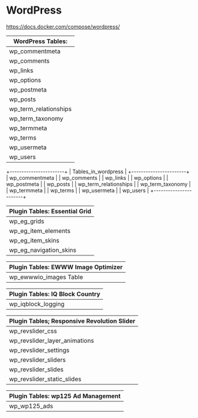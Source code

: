 # WordPress



https://docs.docker.com/compose/wordpress/


| WordPress Tables:             |
|-------------------------------|
| wp_commentmeta                |
| wp_comments                   |
| wp_links                      |
| wp_options                    |
| wp_postmeta                   |
| wp_posts                      |
| wp_term_relationships         |
| wp_term_taxonomy              |
| wp_termmeta                   |
| wp_terms                      |
| wp_usermeta                   |
| wp_users                      |

+-----------------------+
| Tables_in_wordpress   |
+-----------------------+
| wp_commentmeta        |
| wp_comments           |
| wp_links              |
| wp_options            |
| wp_postmeta           |
| wp_posts              |
| wp_term_relationships |
| wp_term_taxonomy      |
| wp_termmeta           |
| wp_terms              |
| wp_usermeta           |
| wp_users              |
+-----------------------+

| Plugin Tables: Essential Grid |
|-------------------------------|
| wp_eg_grids                   |
| wp_eg_item_elements           |
| wp_eg_item_skins              |
| wp_eg_navigation_skins        |

| Plugin Tables: EWWW Image Optimizer | 
|-------------------------------------|
| wp_ewwwio_images Table              |

| Plugin Tables: IQ Block Country     | 
|-------------------------------------|
| wp_iqblock_logging                  |

| Plugin Tables; Responsive Revolution Slider |
|---------------------------------------------|
| wp_revslider_css                            |
| wp_revslider_layer_animations               |
| wp_revslider_settings                       |
| wp_revslider_sliders                        |
| wp_revslider_slides                         |
| wp_revslider_static_slides                  |

| Plugin Tables: wp125 Ad Management          |
|---------------------------------------------|
| wp_wp125_ads                                |


